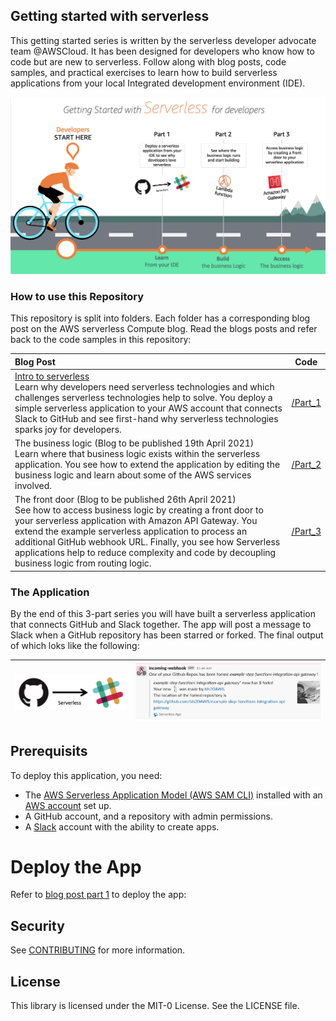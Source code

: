 ## Getting started with serverless

This getting started series is written by the serverless developer advocate team @AWSCloud. It has been designed for developers who know how to code but are new to serverless. Follow along with blog posts, code samples, and practical exercises to learn how to build serverless applications from your local Integrated development environment (IDE).

![img](/resources/getting-started-developer_2.png)



### How to use this Repository

This repository is split into folders. Each folder has a corresponding blog post on the AWS serverless Compute blog. Read the blogs posts and refer back to the code samples in this repository:

| Blog Post                                                                                                                                                                                                                                                                                                                                                                 | Code               |
| :------------------------------------------------------------------------------------------------------------------------------------------------------------------------------------------------------------------------------------------------------------------------------------------------------------------------------------------------------------------------ | ------------------ |
| [Intro to serverless](https://aws.amazon.com/blogs/compute/getting-started-with-serverless-for-developers-part-1/) <br> Learn why developers need serverless technologies and which challenges serverless technologies help to solve. You deploy a simple serverless application to your AWS account that connects Slack to GitHub and see first-hand why serverless technologies sparks joy for developers.                                                     | [/Part_1](/part_1) |
| The business logic (Blog to be published 19th April 2021) <br> Learn where that business logic exists within the serverless application. You see how to extend the application by editing the business logic and learn about some of the AWS services involved.                                                                                                                                          | [/Part_2](/part_2) |
| The front door (Blog to be published 26th April 2021) <br> See how to access business logic by creating a front door to your serverless application with Amazon API Gateway. You extend the example serverless application to process an additional GitHub webhook URL. Finally, you see how Serverless applications help to reduce complexity and code by decoupling business logic from routing logic. | [/Part_3](/part_3) |


### The Application

By the end of this 3-part series you will have built a serverless application that connects GitHub and Slack together. The app will post a message to Slack when a GitHub repository has been starred or forked. The final output of which loks like the following:


| ![simple Serverless](/resources/simpleserverless.png) | ![GitHub to Slack](/resources/slackpost.png) |
| :---------------------------------------------------- | -------------------------------------------- |


## Prerequisits

To deploy this application, you need:
* The [AWS Serverless Application Model (AWS SAM CLI)](https://docs.aws.amazon.com/serverless-application-model/latest/developerguide/serverless-sam-cli-install.html) installed with an [AWS account](https://aws.amazon.com/premiumsupport/knowledge-center/create-and-activate-aws-account/) set up.
* A GitHub account, and a repository with admin permissions.
* A [Slack](https://slack.com/) account with the ability to create apps.


# Deploy the App
Refer to [blog post part 1](https://aws.amazon.com/blogs/compute/getting-started-with-serverless-for-developers-part-1#attachment_13811) to deploy the app:


## Security

See [CONTRIBUTING](CONTRIBUTING.md#security-issue-notifications) for more information.

## License

This library is licensed under the MIT-0 License. See the LICENSE file.


